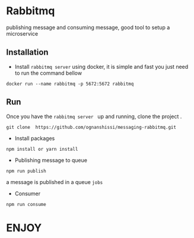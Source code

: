 # Rabbitmq

publishing message and consuming message, good tool to setup a microservice 

## Installation
- Install `rabbitmq server` using docker, it is simple and fast  you just need to run the command bellow
```
docker run --name rabbitmq -p 5672:5672 rabbitmq
```


## Run
Once you have the  `rabbitmq server ` up and running, clone the project .
```console
git clone  https://github.com/ognanshissi/messaging-rabbitmq.git
```

- Install packages
```console
npm install or yarn install
```

- Publishing message to queue
```console
npm run publish
```
a message is published in a queue `jobs`

- Consumer
```console
npm run consume
```

# ENJOY




